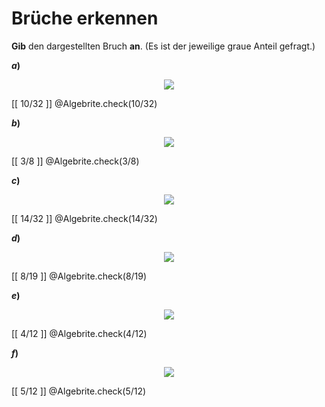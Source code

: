 <!--
version:  0.0.1

language: de

@style
input {
    text-align: center;
}

.flex-container {
    display: flex;
    flex-wrap: wrap;
    align-items: stretch;
    gap: 20px;
}

.flex-child {
    flex: 1;
    min-width: 350px;
    margin-right: 20px;
}

@media (max-width: 400px) {
    .flex-child {
        flex: 100%;
        margin-right: 0;
    }
}
@end

formula: \carry   \textcolor{red}{\scriptsize #1}
formula: \digit   \rlap{\carry{#1}}\phantom{#2}#2
formula: \permil  \text{‰}


import: https://raw.githubusercontent.com/LiaTemplates/Tikz-Jax/main/README.md

script: https://cdn.jsdelivr.net/gh/LiaTemplates/Tikz-Jax@main/dist/index.js

import: https://raw.githubusercontent.com/liaTemplates/algebrite/master/README.md

import: https://raw.githubusercontent.com/LiaTemplates/GGBScript/refs/heads/main/README.md



tags: Bruchrechnung, sehr leicht, sehr niedrig, Angeben

comment: Welcher Bruch ist dargestellt?

author: Martin Lommatzsch

-->




# Brüche erkennen

**Gib** den dargestellten Bruch **an**. (Es ist der jeweilige graue Anteil gefragt.)



<section class="flex-container">

<div class="flex-child">

__$a)\;\;$__

<center>

<!-- style="width:150px" -->
![](https://liascript.github.io/course/?https://raw.githubusercontent.com/MINT-the-GAP/Aufgabensammlung/refs/heads/main/Repetitorium/Kap2/bruchb1.png)

</center>

<!-- data-solution-button="5"-->
[[  10/32  ]]
@Algebrite.check(10/32)

</div>

<div class="flex-child">

__$b)\;\;$__

<center>

<!-- style="width:150px" -->
![](https://liascript.github.io/course/?https://raw.githubusercontent.com/MINT-the-GAP/Aufgabensammlung/refs/heads/main/Repetitorium/Kap2/bruchb2.png)

</center>

<!-- data-solution-button="5"-->
[[  3/8  ]]
@Algebrite.check(3/8)

</div>

<div class="flex-child">

__$c)\;\;$__

<center>

<!-- style="width:150px" -->
![](https://liascript.github.io/course/?https://raw.githubusercontent.com/MINT-the-GAP/Aufgabensammlung/refs/heads/main/Repetitorium/Kap2/bruchb3.png)

</center>

<!-- data-solution-button="5"-->
[[  14/32  ]]
@Algebrite.check(14/32)

</div>

<div class="flex-child">

__$d)\;\;$__

<center>

<!-- style="width:150px" -->
![](https://liascript.github.io/course/?https://raw.githubusercontent.com/MINT-the-GAP/Aufgabensammlung/refs/heads/main/Repetitorium/Kap2/bruchb4.png)

</center>

<!-- data-solution-button="5"-->
[[  8/19  ]]
@Algebrite.check(8/19)

</div>

<div class="flex-child">

__$e)\;\;$__

<center>

<!-- style="width:150px" -->
![](https://liascript.github.io/course/?https://raw.githubusercontent.com/MINT-the-GAP/Aufgabensammlung/refs/heads/main/Repetitorium/Kap2/bruchb5.png)

</center>

<!-- data-solution-button="5"-->
[[  4/12  ]]
@Algebrite.check(4/12)

</div>

<div class="flex-child">

__$f)\;\;$__

<center>

<!-- style="width:150px" -->
![](https://liascript.github.io/course/?https://raw.githubusercontent.com/MINT-the-GAP/Aufgabensammlung/refs/heads/main/Repetitorium/Kap2/bruchb6.png)

</center>

<!-- data-solution-button="5"-->
[[  5/12  ]]
@Algebrite.check(5/12)

</div>

</section>







